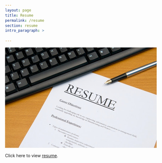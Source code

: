 ```yaml
---
layout: page
title: Resume
permalink: /resume
section: resume
intro_paragraph: >

---
```

![Resume1](assets/img/uploads/theresume.jpg)

<html>
  <head>
    <title>Title of the document</title>
  </head>
  <body>
    <p>Click here to view <a href="assets/img/uploads/resume.jpg">resume</a>.</p>
  </body>
</html>
